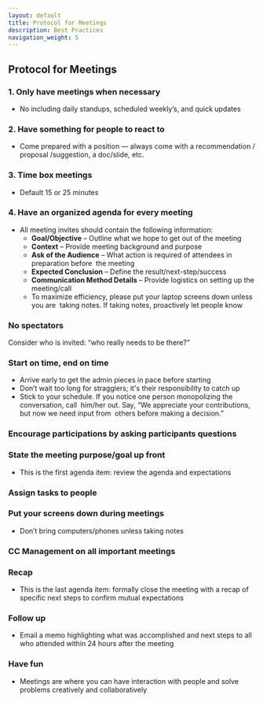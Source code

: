 ```yaml
---
layout: default
title: Protocol for Meetings
description: Best Practices
navigation_weight: 5
---
```


## Protocol for Meetings

### 1. Only have meetings when necessary
* No including daily standups, scheduled weekly’s, and quick updates

### 2. Have something for people to react to
* Come prepared with a position — always come with a recommendation / proposal /suggestion, a doc/slide, etc.

### 3. Time box meetings
* Default 15 or 25 minutes 

### 4. Have an organized agenda for every meeting
* All meeting invites should contain the following information:
  * **Goal/Objective** – Outline what we hope to get out of the meeting  
  * **Context** – Provide meeting background and purpose  
  * **Ask of the Audience** – What action is required of attendees in preparation before  the meeting  
  * **Expected Conclusion** – Define the result/next-step/success  
  * **Communication Method Details** – Provide logistics on setting up the meeting/call  
  * To maximize efficiency, please put your laptop screens down unless you are  taking notes. If taking notes, proactively let people know

### No spectators 
Consider who is invited: “who really needs to be there?”

### Start on time, end on time
* Arrive early to get the admin pieces in pace before starting  
* Don’t wait too long for stragglers; it's their responsibility to catch up
* Stick to your schedule. If you notice one person monopolizing the conversation, call  him/her out. Say, “We appreciate your contributions, but now we need input from  others before making a decision.”  

### Encourage participations by asking participants questions

### State the meeting purpose/goal up front
* This is the first agenda item: review the agenda and expectations

### Assign tasks to people

### Put your screens down during meetings
* Don’t bring computers/phones unless taking notes 

### CC Management on all important meetings

### Recap
* This is the last agenda item: formally close the meeting with a recap of specific next steps to confirm mutual expectations

### Follow up 
* Email a memo highlighting what was accomplished and next steps to all who attended within 24 hours after the meeting

### Have fun
* Meetings are where you can have interaction with people and solve problems creatively and collaboratively
